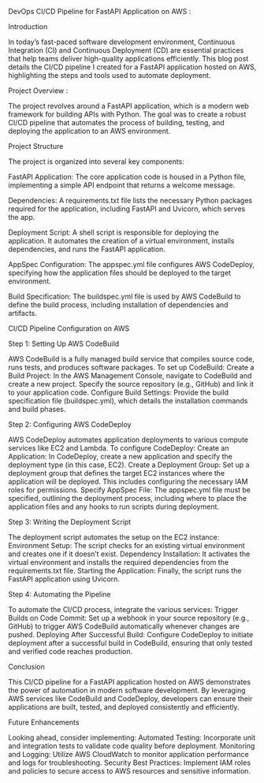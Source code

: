 
DevOps CI/CD Pipeline for FastAPI Application on AWS :

Introduction

In today’s fast-paced software development environment, Continuous Integration (CI) and Continuous Deployment (CD) are essential practices that help teams deliver high-quality applications efficiently. This blog post details the CI/CD pipeline I created for a FastAPI application hosted on AWS, highlighting the steps and tools used to automate deployment.

Project Overview : 

The project revolves around a FastAPI application, which is a modern web framework for building APIs with Python. The goal was to create a robust CI/CD pipeline that automates the process of building, testing, and deploying the application to an AWS environment.

Project Structure

The project is organized into several key components:

FastAPI Application: The core application code is housed in a Python file, implementing a simple API endpoint that returns a welcome message.

Dependencies: A requirements.txt file lists the necessary Python packages required for the application, including FastAPI and Uvicorn, which serves the app.

Deployment Script: A shell script is responsible for deploying the application. It automates the creation of a virtual environment, installs dependencies, and runs the FastAPI application.

AppSpec Configuration: The appspec.yml file configures AWS CodeDeploy, specifying how the application files should be deployed to the target environment.

Build Specification: The buildspec.yml file is used by AWS CodeBuild to define the build process, including installation of dependencies and artifacts.

CI/CD Pipeline Configuration on AWS

Step 1: Setting Up AWS CodeBuild

AWS CodeBuild is a fully managed build service that compiles source code, runs tests, and produces software packages. To set up CodeBuild:
Create a Build Project: In the AWS Management Console, navigate to CodeBuild and create a new project. Specify the source repository (e.g., GitHub) and link it to your application code.
Configure Build Settings: Provide the build specification file (buildspec.yml), which details the installation commands and build phases.

Step 2: Configuring AWS CodeDeploy

AWS CodeDeploy automates application deployments to various compute services like EC2 and Lambda. To configure CodeDeploy:
Create an Application: In CodeDeploy, create a new application and specify the deployment type (in this case, EC2).
Create a Deployment Group: Set up a deployment group that defines the target EC2 instances where the application will be deployed. This includes configuring the necessary IAM roles for permissions.
Specify AppSpec File: The appspec.yml file must be specified, outlining the deployment process, including where to place the application files and any hooks to run scripts during deployment.

Step 3: Writing the Deployment Script

The deployment script automates the setup on the EC2 instance:
Environment Setup: The script checks for an existing virtual environment and creates one if it doesn’t exist.
Dependency Installation: It activates the virtual environment and installs the required dependencies from the requirements.txt file.
Starting the Application: Finally, the script runs the FastAPI application using Uvicorn.

Step 4: Automating the Pipeline

To automate the CI/CD process, integrate the various services:
Trigger Builds on Code Commit: Set up a webhook in your source repository (e.g., GitHub) to trigger AWS CodeBuild automatically whenever changes are pushed.
Deploying After Successful Build: Configure CodeDeploy to initiate deployment after a successful build in CodeBuild, ensuring that only tested and verified code reaches production.

Conclusion

This CI/CD pipeline for a FastAPI application hosted on AWS demonstrates the power of automation in modern software development. By leveraging AWS services like CodeBuild and CodeDeploy, developers can ensure their applications are built, tested, and deployed consistently and efficiently.

Future Enhancements

Looking ahead, consider implementing:
Automated Testing: Incorporate unit and integration tests to validate code quality before deployment.
Monitoring and Logging: Utilize AWS CloudWatch to monitor application performance and logs for troubleshooting.
Security Best Practices: Implement IAM roles and policies to secure access to AWS resources and sensitive information.

